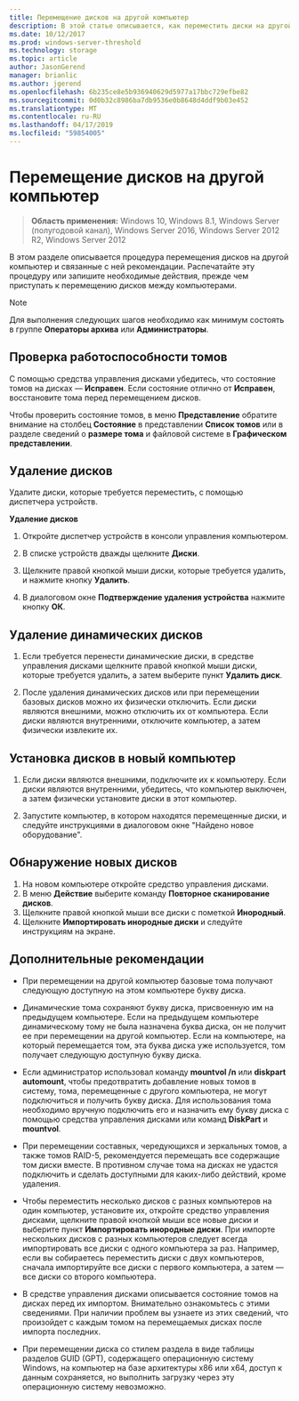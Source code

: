 ```yaml
---
title: Перемещение дисков на другой компьютер
description: В этой статье описывается, как переместить диски на другой компьютер
ms.date: 10/12/2017
ms.prod: windows-server-threshold
ms.technology: storage
ms.topic: article
author: JasonGerend
manager: brianlic
ms.author: jgerend
ms.openlocfilehash: 6b235ce8e5b936940629d5977a17bbc729efbe82
ms.sourcegitcommit: 0d0b32c8986ba7db9536e0b8648d4ddf9b03e452
ms.translationtype: MT
ms.contentlocale: ru-RU
ms.lasthandoff: 04/17/2019
ms.locfileid: "59854005"
---
```

# <a name="move-disks-to-another-computer"></a>Перемещение дисков на другой компьютер

> **Область применения:** Windows 10, Windows 8.1, Windows Server (полугодовой канал), Windows Server 2016, Windows Server 2012 R2, Windows Server 2012

В этом разделе описывается процедура перемещения дисков на другой компьютер и связанные с ней рекомендации. Распечатайте эту процедуру или запишите необходимые действия, прежде чем приступать к перемещению дисков между компьютерами.

> [!NOTE]
> Для выполнения следующих шагов необходимо как минимум состоять в группе **Операторы архива** или **Администраторы**.

## <a name="verify-volume-health"></a>Проверка работоспособности томов

С помощью средства управления дисками убедитесь, что состояние томов на дисках — **Исправен**. Если состояние отлично от **Исправен**, восстановите тома перед перемещением дисков.

Чтобы проверить состояние томов, в меню **Представление** обратите внимание на столбец **Состояние** в представлении **Список томов** или в разделе сведений о **размере тома** и файловой системе в **Графическом представлении**.

## <a name="uninstall-the-disks"></a>Удаление дисков

Удалите диски, которые требуется переместить, с помощью диспетчера устройств.

**Удаление дисков**

1.  Откройте диспетчер устройств в консоли управления компьютером.

2.  В списке устройств дважды щелкните **Диски**.

3.  Щелкните правой кнопкой мыши диски, которые требуется удалить, и нажмите кнопку **Удалить**.

4.  В диалоговом окне **Подтверждение удаления устройства** нажмите кнопку **ОК**.

## <a name="remove-dynamic-disks"></a>Удаление динамических дисков

1. Если требуется перенести динамические диски, в средстве управления дисками щелкните правой кнопкой мыши диски, которые требуется удалить, а затем выберите пункт **Удалить диск**.

2. После удаления динамических дисков или при перемещении базовых дисков можно их физически отключить. Если диски являются внешними, можно отключить их от компьютера. Если диски являются внутренними, отключите компьютер, а затем физически извлеките их.

## <a name="install-disks-in-the-new-computer"></a>Установка дисков в новый компьютер

1. Если диски являются внешними, подключите их к компьютеру. Если диски являются внутренними, убедитесь, что компьютер выключен, а затем физически установите диски в этот компьютер.

2. Запустите компьютер, в котором находятся перемещенные диски, и следуйте инструкциями в диалоговом окне "Найдено новое оборудование".

## <a name="detect-new-disks"></a>Обнаружение новых дисков

1. На новом компьютере откройте средство управления дисками. 
2. В меню **Действие** выберите команду **Повторное сканирование дисков**.
3. Щелкните правой кнопкой мыши все диски с пометкой **Инородный**. 
4. Щелкните **Импортировать инородные диски** и следуйте инструкциям на экране.

## <a name="additional-considerations"></a>Дополнительные рекомендации

-   При перемещении на другой компьютер базовые тома получают следующую доступную на этом компьютере букву диска. 
-   Динамические тома сохраняют букву диска, присвоенную им на предыдущем компьютере. Если на предыдущем компьютере динамическому тому не была назначена буква диска, он не получит ее при перемещении на другой компьютер. Если на компьютере, на который перемещается том, эта буква диска уже используется, том получает следующую доступную букву диска.

-   Если администратор использовал команду **mountvol /n** или **diskpart automount**, чтобы предотвратить добавление новых томов в систему, тома, перемещенные с другого компьютера, не могут подключиться и получить букву диска. Для использования тома необходимо вручную подключить его и назначить ему букву диска с помощью средства управления дисками или команд **DiskPart** и **mountvol**.

-   При перемещении составных, чередующихся и зеркальных томов, а также томов RAID-5, рекомендуется перемещать все содержащие том диски вместе. В противном случае тома на дисках не удастся подключить и сделать доступными для каких-либо действий, кроме удаления.

-   Чтобы переместить несколько дисков с разных компьютеров на один компьютер, установите их, откройте средство управления дисками, щелкните правой кнопкой мыши все новые диски и выберите пункт **Импортировать инородные диски**. При импорте нескольких дисков с разных компьютеров следует всегда импортировать все диски с одного компьютера за раз. Например, если вы собираетесь переместить диски с двух компьютеров, сначала импортируйте все диски с первого компьютера, а затем — все диски со второго компьютера.

-   В средстве управления дисками описывается состояние томов на дисках перед их импортом. Внимательно ознакомьтесь с этими сведениями. При наличии проблем вы узнаете из этих сведений, что произойдет с каждым томом на перемещаемых дисках после импорта последних.

-   При перемещении диска со стилем раздела в виде таблицы разделов GUID (GPT), содержащего операционную систему Windows, на компьютер на базе архитектуры x86 или x64, доступ к данным сохраняется, но выполнить загрузку через эту операционную систему невозможно.